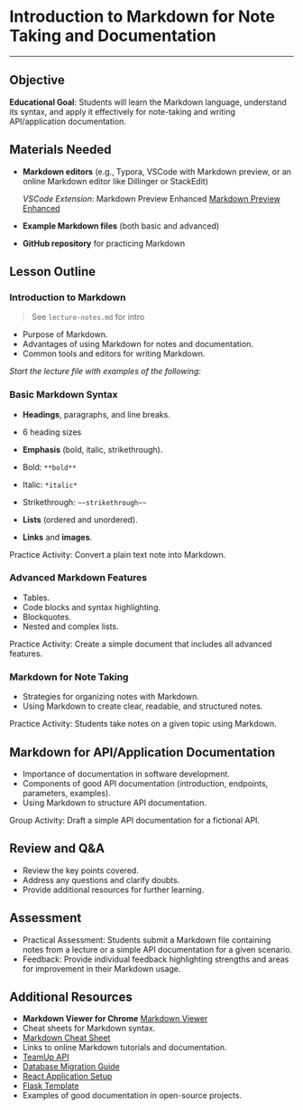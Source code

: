 # Introduction to Markdown for Note Taking and Documentation

---

## Objective

**Educational Goal**: Students will learn the Markdown language, understand its syntax, and apply it effectively for note-taking and writing API/application documentation.

## Materials Needed

- **Markdown editors** (e.g., Typora, VSCode with Markdown preview, or an online Markdown editor like Dillinger or StackEdit)

    *VSCode Extension*: Markdown Preview Enhanced
    [Markdown Preview Enhanced](https://marketplace.visualstudio.com/items?itemName=shd101wyy.markdown-preview-enhanced)

- **Example Markdown files** (both basic and advanced)
- **GitHub repository** for practicing Markdown

## Lesson Outline

### Introduction to Markdown

> See `lecture-notes.md` for intro
>
- Purpose of Markdown.
- Advantages of using Markdown for notes and documentation.
- Common tools and editors for writing Markdown.

*Start the lecture file with examples of the following:*

### Basic Markdown Syntax

- **Headings**, paragraphs, and line breaks.
- 6 heading sizes
- **Emphasis** (bold, italic, strikethrough).
- Bold: `**bold**`
- Italic: `*italic*`
- Strikethrough: `~~strikethrough~~`

- **Lists** (ordered and unordered).
- **Links** and **images**.

Practice Activity: Convert a plain text note into Markdown.

### Advanced Markdown Features

- Tables.
- Code blocks and syntax highlighting.
- Blockquotes.
- Nested and complex lists.

Practice Activity: Create a simple document that includes all advanced features.

### Markdown for Note Taking 

- Strategies for organizing notes with Markdown.
- Using Markdown to create clear, readable, and structured notes.

Practice Activity: Students take notes on a given topic using Markdown.

## Markdown for API/Application Documentation 

- Importance of documentation in software development.
- Components of good API documentation (introduction, endpoints, parameters, examples).
- Using Markdown to structure API documentation.

Group Activity: Draft a simple API documentation for a fictional API.

## Review and Q&A

- Review the key points covered.
- Address any questions and clarify doubts.
- Provide additional resources for further learning.

## Assessment

- Practical Assessment: Students submit a Markdown file containing notes from a lecture or a simple API documentation for a given scenario.
- Feedback: Provide individual feedback highlighting strengths and areas for improvement in their Markdown usage.

## Additional Resources

- **Markdown Viewer for Chrome**
[Markdown Viewer](https://chromewebstore.google.com/detail/ckkdlimhmcjmikdlpkmbgfkaikojcbjk?hl=en-US&utm_source=ext_sidebar)
- Cheat sheets for Markdown syntax. 
- [Markdown Cheat Sheet](https://www.markdownguide.org/cheat-sheet/)
- Links to online Markdown tutorials and documentation.
- [TeamUp API](https://github.com/traviicii/CO.LAB23-backend)
- [Database Migration Guide](https://github.com/traviicii/sql-database-migration-guide)
- [React Application Setup](https://github.com/traviicii/kekambas-react-intro)
- [Flask Template](https://github.com/traviicii/flask_template)
- Examples of good documentation in open-source projects.
  